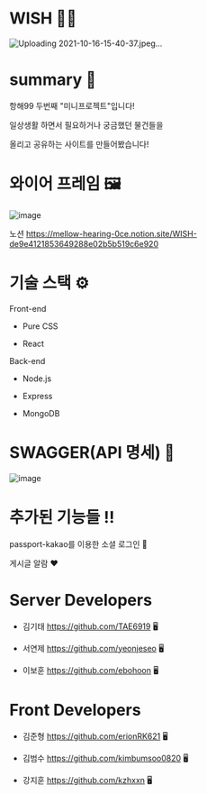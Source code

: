 # WISH 👩‍💻
![Uploading 2021-10-16-15-40-37.jpeg…](https://s3.ap-northeast-2.amazonaws.com/erionrookie.shop/wish1.f1085eea.jpg)



# summary 📖
항해99 두번째 "미니프로젝트"입니다!

일상생활 하면서 필요하거나 궁금했던 물건들을

올리고 공유하는 사이트를 만들어봤습니다!

# 와이어 프레임 🖼
![image](https://user-images.githubusercontent.com/86820463/137281591-42edb1a5-4fd4-4a5d-86f7-04e2744ea1c7.png)

노션 
https://mellow-hearing-0ce.notion.site/WISH-de9e4121853649288e02b5b519c6e920

# 기술 스택 ⚙
Front-end 

- Pure CSS

- React

Back-end

- Node.js

- Express

- MongoDB



# SWAGGER(API 명세) 🎨
![image](https://user-images.githubusercontent.com/86820463/137259846-f1492ef2-2b28-41b2-9315-a00324f31a65.png)

# 추가된 기능들 ‼ 
passport-kakao를 이용한 소셜 로그인 🔑

게시글 알람 ❤ 

# Server Developers
* 김기태 https://github.com/TAE6919 🖥

* 서연제 https://github.com/yeonjeseo 🖥

* 이보훈 https://github.com/ebohoon 🖥
# Front Developers
* 김준형 https://github.com/erionRK621 🖥

* 김범수 https://github.com/kimbumsoo0820 🖥

* 강지훈 https://github.com/kzhxxn 🖥




